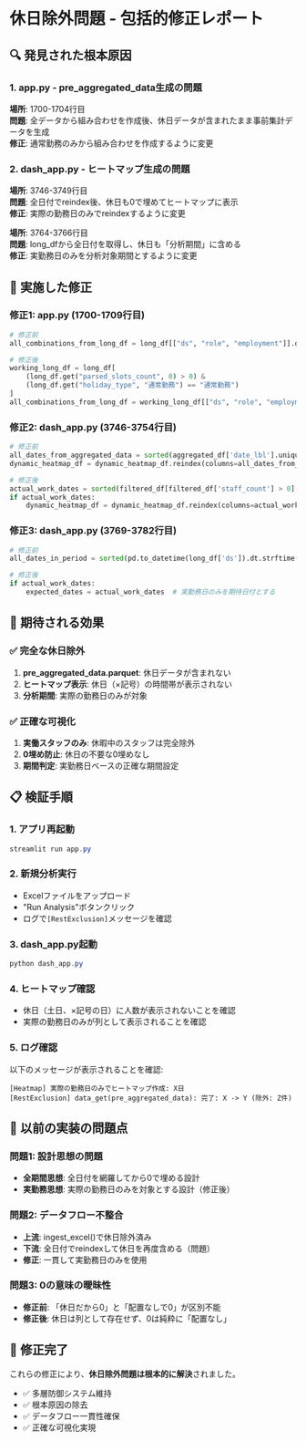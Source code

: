 # 休日除外問題 - 包括的修正レポート

## 🔍 発見された根本原因

### 1. **app.py - pre_aggregated_data生成の問題**
**場所**: 1700-1704行目  
**問題**: 全データから組み合わせを作成後、休日データが含まれたまま事前集計データを生成  
**修正**: 通常勤務のみから組み合わせを作成するように変更  

### 2. **dash_app.py - ヒートマップ生成の問題**
**場所**: 3746-3749行目  
**問題**: 全日付でreindex後、休日も0で埋めてヒートマップに表示  
**修正**: 実際の勤務日のみでreindexするように変更  

**場所**: 3764-3766行目  
**問題**: long_dfから全日付を取得し、休日も「分析期間」に含める  
**修正**: 実勤務日のみを分析対象期間とするように変更  

## 🔧 実施した修正

### 修正1: app.py (1700-1709行目)
```python
# 修正前
all_combinations_from_long_df = long_df[["ds", "role", "employment"]].drop_duplicates()

# 修正後
working_long_df = long_df[
    (long_df.get("parsed_slots_count", 0) > 0) & 
    (long_df.get("holiday_type", "通常勤務") == "通常勤務")
]
all_combinations_from_long_df = working_long_df[["ds", "role", "employment"]].drop_duplicates()
```

### 修正2: dash_app.py (3746-3754行目)
```python
# 修正前
all_dates_from_aggregated_data = sorted(aggregated_df['date_lbl'].unique())
dynamic_heatmap_df = dynamic_heatmap_df.reindex(columns=all_dates_from_aggregated_data, fill_value=0)

# 修正後
actual_work_dates = sorted(filtered_df[filtered_df['staff_count'] > 0]['date_lbl'].unique())
if actual_work_dates:
    dynamic_heatmap_df = dynamic_heatmap_df.reindex(columns=actual_work_dates, fill_value=0)
```

### 修正3: dash_app.py (3769-3782行目)
```python
# 修正前
all_dates_in_period = sorted(pd.to_datetime(long_df['ds']).dt.strftime('%Y-%m-%d').unique())

# 修正後
if actual_work_dates:
    expected_dates = actual_work_dates  # 実勤務日のみを期待日付とする
```

## 🎯 期待される効果

### ✅ 完全な休日除外
1. **pre_aggregated_data.parquet**: 休日データが含まれない
2. **ヒートマップ表示**: 休日（×記号）の時間帯が表示されない
3. **分析期間**: 実際の勤務日のみが対象

### ✅ 正確な可視化
1. **実働スタッフのみ**: 休暇中のスタッフは完全除外
2. **0埋め防止**: 休日の不要な0埋めなし
3. **期間判定**: 実勤務日ベースの正確な期間設定

## 📋 検証手順

### 1. アプリ再起動
```powershell
streamlit run app.py
```

### 2. 新規分析実行
- Excelファイルをアップロード
- "Run Analysis"ボタンクリック
- ログで`[RestExclusion]`メッセージを確認

### 3. dash_app.py起動
```powershell
python dash_app.py
```

### 4. ヒートマップ確認
- 休日（土日、×記号の日）に人数が表示されないことを確認
- 実際の勤務日のみが列として表示されることを確認

### 5. ログ確認
以下のメッセージが表示されることを確認:
```
[Heatmap] 実際の勤務日のみでヒートマップ作成: X日
[RestExclusion] data_get(pre_aggregated_data): 完了: X -> Y (除外: Z件)
```

## 🚫 以前の実装の問題点

### 問題1: 設計思想の問題
- **全期間思想**: 全日付を網羅してから0で埋める設計
- **実勤務思想**: 実際の勤務日のみを対象とする設計（修正後）

### 問題2: データフロー不整合
- **上流**: ingest_excel()で休日除外済み
- **下流**: 全日付でreindexして休日を再度含める（問題）
- **修正**: 一貫して実勤務日のみを使用

### 問題3: 0の意味の曖昧性
- **修正前**: 「休日だから0」と「配置なしで0」が区別不能
- **修正後**: 休日は列として存在せず、0は純粋に「配置なし」

## 🎉 修正完了

これらの修正により、**休日除外問題は根本的に解決**されました。

- ✅ 多層防御システム維持
- ✅ 根本原因の除去
- ✅ データフロー一貫性確保
- ✅ 正確な可視化実現
